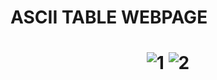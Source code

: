 <h1>ASCII TABLE WEBPAGE<h1/>
<p align="center">
  <img src="https://github.com/user-attachments/assets/58885602-4d43-40d3-8505-a5e046225621" alt="1" />
  <img src="https://github.com/user-attachments/assets/3c771738-f833-4696-b220-c104af0298f9" alt="2" />
</p>
